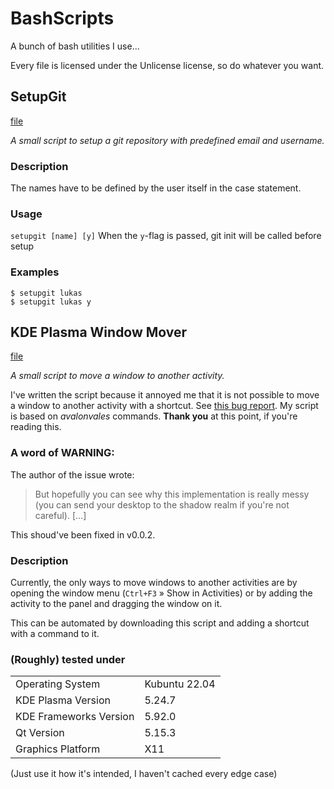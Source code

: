 # BashScripts
A bunch of bash utilities I use...

Every file is licensed under the Unlicense license, so do whatever you want.

## SetupGit

[file](./setupgit)

_A small script to setup a git repository with predefined email and username._


### Description

The names have to be defined by the user itself in the case statement.


### Usage

`setupgit [name] [y]`
When the `y`-flag is passed, git init will be called before setup


### Examples

```
$ setupgit lukas
$ setupgit lukas y
```


## KDE Plasma Window Mover

[file](./kwin-mv-activity)

_A small script to move a window to another activity._

I've written the script because it annoyed me that it is not possible to move a
window to another activity with a shortcut. See
[this bug report](https://bugs.kde.org/show_bug.cgi?id=459961). My script is
based on _avalonvales_ commands. **Thank you** at this point, if you're reading
this.


### A word of WARNING:

The author of the issue wrote:

> But hopefully you can see why this implementation is really messy (you can
> send your desktop to the shadow realm if you're not careful). \[…\]

This shoud've been fixed in v0.0.2.


### Description

Currently, the only ways to move windows to another activities are by opening
the window menu (`Ctrl+F3` » Show in Activities) or by adding the activity to
the panel and dragging the window on it.

This can be automated by downloading this script and adding a shortcut with a
command to it.

### (Roughly) tested under

|                        |               |
|:-----------------------|:--------------|
| Operating System       | Kubuntu 22.04 |
| KDE Plasma Version     | 5.24.7        |
| KDE Frameworks Version | 5.92.0        |
| Qt Version             | 5.15.3        |
| Graphics Platform      | X11           |

(Just use it how it's intended, I haven't cached every edge case)
